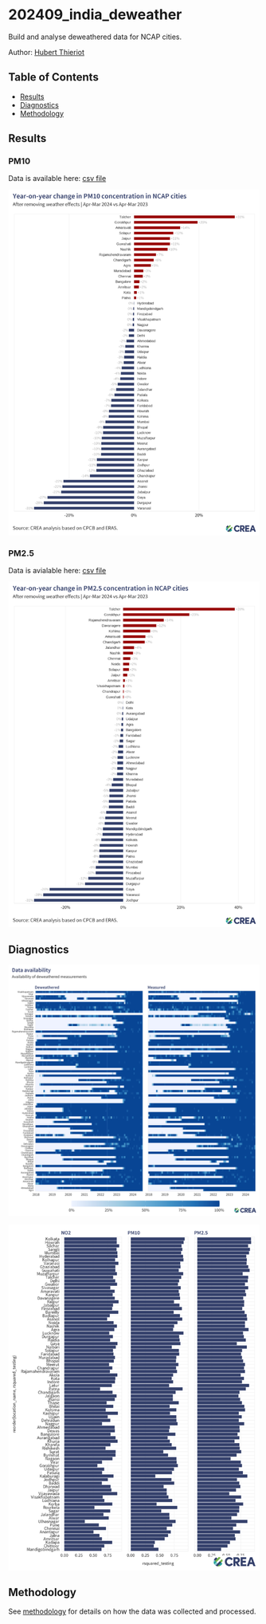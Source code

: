 # 202409_india_deweather

Build and analyse deweathered data for NCAP cities.

Author: [Hubert Thieriot](mailto:hubert@energyancleanair.org)

## Table of Contents
- [Results](#results)
- [Diagnostics](#diagnostics)
- [Methodology](#methodology)

## Results

### PM10
Data is available here: [csv file](results/yoy_pm10.csv)


![PM10](results/yoy_pm10.png)


### PM2.5
Data is avialable here: [csv file](results/yoy_pm25.csv)

![PM25](results/yoy_pm25.png)



## Diagnostics
![Data availability](./diagnostics/data_availability_pm10.png)

![Model performance](./diagnostics/rsquared_testing.png)



## Methodology
See [methodology](./methodology.md) for details on how the data was collected and processed.





